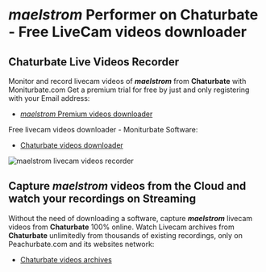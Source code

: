 # _maelstrom_ Performer on Chaturbate - Free LiveCam videos downloader

## Chaturbate Live Videos Recorder

Monitor and record livecam videos of **_maelstrom_** from **Chaturbate** with Moniturbate.com
Get a premium trial for free by just and only registering with your Email address:
* [_maelstrom_ Premium videos downloader](https://moniturbate.com/request-demo-licence-key.html)

Free livecam videos downloader - Moniturbate Software:
* [Chaturbate videos downloader](https://moniturbate.com/moniturbate-download-software.html)

![_maelstrom_ livecam videos recorder](https://peachurnet.com/templates/moniturbate-software.png)


## Capture _maelstrom_ videos from the Cloud and watch your recordings on Streaming

Without the need of downloading a software, capture **_maelstrom_** livecam videos from **Chaturbate** 100% online.
Watch Livecam archives from **Chaturbate** unlimitedly from thousands of existing recordings, only on Peachurbate.com and its websites network:
* [Chaturbate videos archives](https://peachurnet.com/)